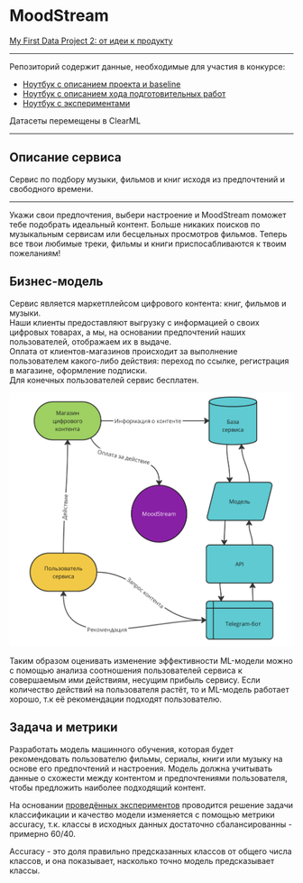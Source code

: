 # MoodStream

[My First Data Project 2: от идеи к продукту](https://ods.ai/tracks/mfdp2)

---

Репозиторий содержит данные, необходимые для участия в конкурсе:
- [Ноутбук с описанием проекта и baseline](./MoodStream.ipynb)
- [Ноутбук с описанием хода подготовительных работ](./MoodStream_PREP.ipynb)
- [Ноутбук с экспериментами](./MoodStream_Experiments.ipynb)

Датасеты перемещены в ClearML

---

## Описание сервиса

Сервис по подбору музыки, фильмов и книг исходя из предпочтений и свободного времени.

---

Укажи свои предпочтения, выбери настроение и MoodStream поможет тебе подобрать идеальный контент. Больше никаких поисков по музыкальным сервисам или бесцельных просмотров фильмов. Теперь все твои любимые треки, фильмы и книги приспосабливаются к твоим пожеланиям! 

## Бизнес-модель

Сервис является маркетплейсом цифрового контента: книг, фильмов и музыки.
<br>
Наши клиенты предоставляют выгрузку с информацией о своих цифровых товарах, а мы, на основании предпочтений наших пользователей, отображаем их в выдаче.
<br>
Оплата от клиентов-магазинов происходит за выполнение пользователем какого-либо действия: переход по ссылке, регистрация в магазине, оформление подписки.
<br>
Для конечных пользователей сервис бесплатен.

![moodstream-bs.png](./assets/moodstream-bs.png)

Таким образом оценивать изменение эффективности ML-модели можно с помощью анализа соотношения пользователей сервиса к совершаемым ими действиям, несущим прибыль сервису. Если количество действий на пользователя растёт, то и ML-модель работает хорошо, т.к её рекомендации подходят пользователю.

## Задача и метрики

Разработать модель машинного обучения, которая будет рекомендовать пользователю фильмы, сериалы, книги или музыку на основе его предпочтений и настроения. Модель должна учитывать данные о схожести между контентом и предпочтениями пользователя, чтобы предложить наиболее подходящий контент.

На основании [проведённых экспериментов](./EXPERIMENTS.md) проводится решение задачи классификации и качество модели изменяется с помощью метрики accuracy, т.к. классы в исходных данных достаточно сбалансированны - примерно 60/40.

Accuracy - это доля правильно предсказанных классов от общего числа классов, и она показывает, насколько точно модель предсказывает классы.



